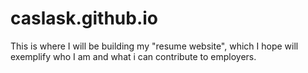 # caslask.github.io

This is where I will be building my "resume website", which I hope will exemplify who I am and what i can contribute to employers. 
